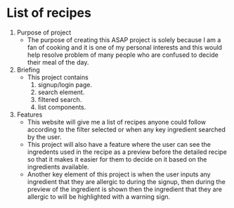 # List of recipes
1. Purpose of project
    - The purpose of creating this ASAP project is solely because I am a fan of cooking and it is one of my personal interests and this would help resolve problem of many people who are confused to decide their meal of the day.
2. Briefing
    - This project contains 
        1. signup/login page.
        2. search element.
        3. filtered search.
        4. list components.
3. Features
    - This website will give me a list of recipes anyone could follow according to the filter selected or when any key ingredient searched by the user.
    - This project will also have a feature where the user can see the ingredents used in the recipe as a preview before the detailed recipe so that it makes it easier for them to decide on it based on the ingredients available.
    - Another key element of this project is when the user inputs any ingredient that they are allergic to during the signup, then during the preview of the ingredient is shown then the ingredient that they are allergic to will be highlighted with a warning sign.